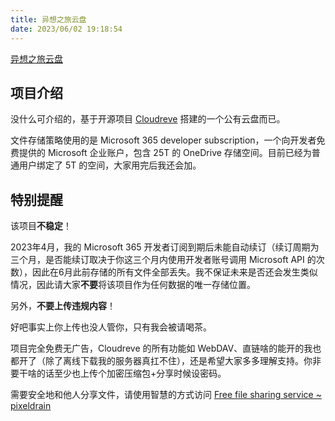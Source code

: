 ```yaml
---
title: 异想之旅云盘
date: 2023/06/02 19:18:54
---
```


[异想之旅云盘](https://cloud.yixiangzhilv.com/login)

## 项目介绍

没什么可介绍的，基于开源项目 [Cloudreve](https://cloudreve.org/) 搭建的一个公有云盘而已。

文件存储策略使用的是 Microsoft 365 developer subscription，一个向开发者免费提供的 Microsoft 企业账户，包含 25T 的 OneDrive 存储空间。目前已经为普通用户绑定了 5T 的空间，大家用完后我还会加。

## 特别提醒

该项目**不稳定**！

2023年4月，我的 Microsoft 365 开发者订阅到期后未能自动续订（续订周期为三个月，是否能续订取决于你这三个月内使用开发者账号调用 Microsoft API 的次数），因此在6月此前存储的所有文件全部丢失。我不保证未来是否还会发生类似情况，因此请大家**不要**将该项目作为任何数据的唯一存储位置。

另外，**不要上传违规内容**！

好吧事实上你上传也没人管你，只有我会被请喝茶。

项目完全免费无广告，Cloudreve 的所有功能如 WebDAV、直链啥的能开的我也都开了（除了离线下载我的服务器真扛不住），还是希望大家多多理解支持。你非要干啥的话至少也上传个加密压缩包+分享时候设密码。

需要安全地和他人分享文件，请使用智慧的方式访问 [Free file sharing service ~ pixeldrain](https://pixeldrain.com/#)
